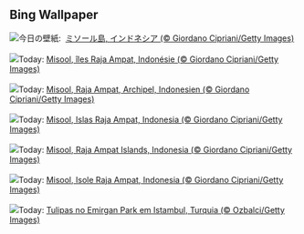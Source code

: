 ## Bing Wallpaper
![](https://www.bing.com/th?id=OHR.MisoolRajaAmpat_JA-JP9378923555_UHD.jpg&w=1000)今日の壁紙: &nbsp;[ミソール島, インドネシア  (© Giordano Cipriani/Getty Images)](https://www.bing.com/th?id=OHR.MisoolRajaAmpat_JA-JP9378923555_UHD.jpg)
<br><br/>
![](https://www.bing.com/th?id=OHR.MisoolRajaAmpat_FR-FR9641192055_UHD.jpg&w=1000)Today: [Misool, îles Raja Ampat, Indonésie (© Giordano Cipriani/Getty Images)](https://www.bing.com/th?id=OHR.MisoolRajaAmpat_FR-FR9641192055_UHD.jpg)
<br><br/>
![](https://www.bing.com/th?id=OHR.MisoolRajaAmpat_DE-DE6830111784_UHD.jpg&w=1000)Today: [Misool, Raja Ampat, Archipel, Indonesien (© Giordano Cipriani/Getty Images)](https://www.bing.com/th?id=OHR.MisoolRajaAmpat_DE-DE6830111784_UHD.jpg)
<br><br/>
![](https://www.bing.com/th?id=OHR.MisoolRajaAmpat_ES-ES0084451413_UHD.jpg&w=1000)Today: [Misool, Islas Raja Ampat, Indonesia (© Giordano Cipriani/Getty Images)](https://www.bing.com/th?id=OHR.MisoolRajaAmpat_ES-ES0084451413_UHD.jpg)
<br><br/>
![](https://www.bing.com/th?id=OHR.MisoolRajaAmpat_EN-GB1531372722_UHD.jpg&w=1000)Today: [Misool, Raja Ampat Islands, Indonesia (© Giordano Cipriani/Getty Images)](https://www.bing.com/th?id=OHR.MisoolRajaAmpat_EN-GB1531372722_UHD.jpg)
<br><br/>
![](https://www.bing.com/th?id=OHR.MisoolRajaAmpat_IT-IT8362086795_UHD.jpg&w=1000)Today: [Misool, Isole Raja Ampat, Indonesia (© Giordano Cipriani/Getty Images)](https://www.bing.com/th?id=OHR.MisoolRajaAmpat_IT-IT8362086795_UHD.jpg)
<br><br/>
![](https://www.bing.com/th?id=OHR.EmirganPark_PT-BR9433604698_UHD.jpg&w=1000)Today: [Tulipas no Emirgan Park em Istambul, Turquia (© Ozbalci/Getty Images)](https://www.bing.com/th?id=OHR.EmirganPark_PT-BR9433604698_UHD.jpg)
<br><br/>
